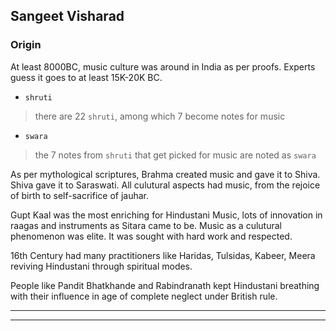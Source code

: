 
## Sangeet Visharad

### Origin

At least 8000BC, music culture was around in India as per proofs. Experts guess it goes to at least 15K-20K BC.

* `shruti`
> there are 22 `shruti`, among which 7 become notes for music


* `swara`
> the 7 notes from `shruti` that get picked for music are noted as `swara`


As per mythological scriptures, Brahma created music and gave it to Shiva. Shiva gave it to Saraswati. All culutural aspects had music, from the rejoice of birth to self-sacrifice of jauhar.

Gupt Kaal was the most enriching for Hindustani Music, lots of innovation in raagas and instruments as Sitara came to be. Music as a culutural phenomenon was elite. It was sought with hard work and respected.

16th Century had many practitioners like Haridas, Tulsidas, Kabeer, Meera reviving Hindustani through spiritual modes.

People like Pandit Bhatkhande and Rabindranath kept Hindustani breathing with their influence in age of complete neglect under British rule.

---
---
